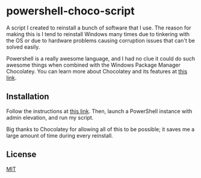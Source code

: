 # powershell-choco-script

A script I created to reinstall a bunch of software that I use. The reason for making this is I tend to reinstall Windows many times due to tinkering with the OS or due to hardware problems causing corruption issues that can't be solved easily.

Powershell is a really awesome language, and I had no clue it could do such awesome things when combined with the Windows Package Manager Chocolatey. You can learn more about Chocolatey and its features at [this link](https://chocolatey.org/why-chocolatey).

## Installation
Follow the instructions at [this link](https://chocolatey.org/install).
Then, launch a PowerShell instance with admin elevation, and run my script.

Big thanks to Chocolatey for allowing all of this to be possible; it saves me a large amount of time during every reinstall.

## License
[MIT](https://choosealicense.com/licenses/mit/)